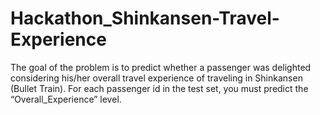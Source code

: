 # Hackathon_Shinkansen-Travel-Experience
The goal of the problem is to predict whether a passenger was delighted considering his/her overall travel experience of traveling in Shinkansen (Bullet Train). For each passenger id in the test set, you must predict the “Overall_Experience” level.
